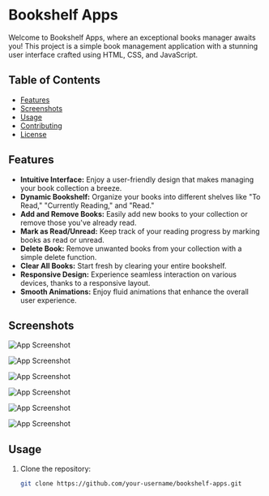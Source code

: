 # Bookshelf Apps

Welcome to Bookshelf Apps, where an exceptional books manager awaits you! This project is a simple book management application with a stunning user interface crafted using HTML, CSS, and JavaScript.

## Table of Contents

- [Features](#features)
- [Screenshots](#screenshots)
- [Usage](#usage)
- [Contributing](#contributing)
- [License](#license)

## Features

- **Intuitive Interface:** Enjoy a user-friendly design that makes managing your book collection a breeze.
- **Dynamic Bookshelf:** Organize your books into different shelves like "To Read," "Currently Reading," and "Read."
- **Add and Remove Books:** Easily add new books to your collection or remove those you've already read.
- **Mark as Read/Unread:** Keep track of your reading progress by marking books as read or unread.
- **Delete Book:** Remove unwanted books from your collection with a simple delete function.
- **Clear All Books:** Start fresh by clearing your entire bookshelf.
- **Responsive Design:** Experience seamless interaction on various devices, thanks to a responsive layout.
- **Smooth Animations:** Enjoy fluid animations that enhance the overall user experience.

## Screenshots

![App Screenshot](https://iili.io/JnC1RHl.png)

![App Screenshot](https://iili.io/JnC1EKb.png)

![App Screenshot](https://iili.io/JnC1hOB.png)

![App Screenshot](https://iili.io/JnC1Nx1.png)

![App Screenshot](https://iili.io/JnC1eig.png)

![App Screenshot](https://iili.io/JnC1SUv.png)

## Usage

1. Clone the repository:

   ```bash
   git clone https://github.com/your-username/bookshelf-apps.git


